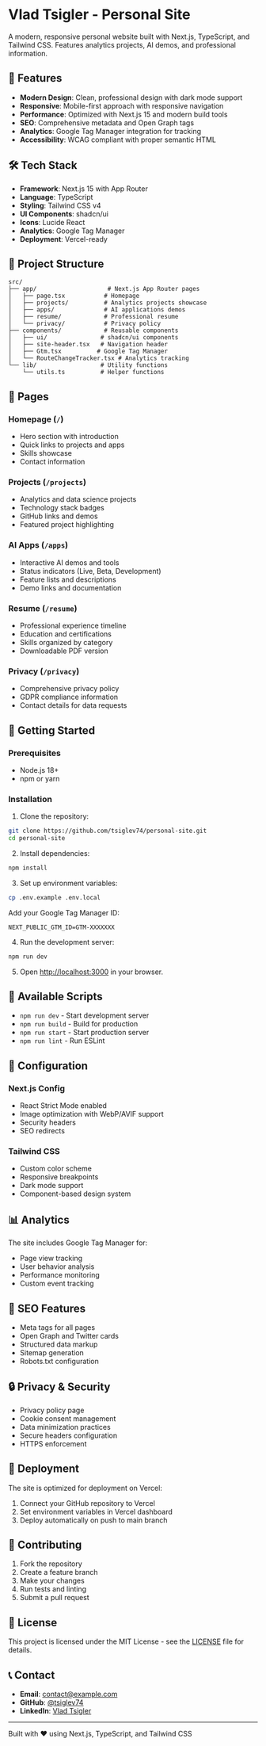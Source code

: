 # Vlad Tsigler - Personal Site

A modern, responsive personal website built with Next.js, TypeScript, and Tailwind CSS. Features analytics projects, AI demos, and professional information.

## 🚀 Features

- **Modern Design**: Clean, professional design with dark mode support
- **Responsive**: Mobile-first approach with responsive navigation
- **Performance**: Optimized with Next.js 15 and modern build tools
- **SEO**: Comprehensive metadata and Open Graph tags
- **Analytics**: Google Tag Manager integration for tracking
- **Accessibility**: WCAG compliant with proper semantic HTML

## 🛠️ Tech Stack

- **Framework**: Next.js 15 with App Router
- **Language**: TypeScript
- **Styling**: Tailwind CSS v4
- **UI Components**: shadcn/ui
- **Icons**: Lucide React
- **Analytics**: Google Tag Manager
- **Deployment**: Vercel-ready

## 📁 Project Structure

```
src/
├── app/                    # Next.js App Router pages
│   ├── page.tsx           # Homepage
│   ├── projects/          # Analytics projects showcase
│   ├── apps/              # AI applications demos
│   ├── resume/            # Professional resume
│   └── privacy/           # Privacy policy
├── components/            # Reusable components
│   ├── ui/               # shadcn/ui components
│   ├── site-header.tsx   # Navigation header
│   ├── Gtm.tsx          # Google Tag Manager
│   └── RouteChangeTracker.tsx # Analytics tracking
└── lib/                  # Utility functions
    └── utils.ts          # Helper functions
```

## 🎨 Pages

### Homepage (`/`)
- Hero section with introduction
- Quick links to projects and apps
- Skills showcase
- Contact information

### Projects (`/projects`)
- Analytics and data science projects
- Technology stack badges
- GitHub links and demos
- Featured project highlighting

### AI Apps (`/apps`)
- Interactive AI demos and tools
- Status indicators (Live, Beta, Development)
- Feature lists and descriptions
- Demo links and documentation

### Resume (`/resume`)
- Professional experience timeline
- Education and certifications
- Skills organized by category
- Downloadable PDF version

### Privacy (`/privacy`)
- Comprehensive privacy policy
- GDPR compliance information
- Contact details for data requests

## 🚀 Getting Started

### Prerequisites
- Node.js 18+ 
- npm or yarn

### Installation

1. Clone the repository:
```bash
git clone https://github.com/tsiglev74/personal-site.git
cd personal-site
```

2. Install dependencies:
```bash
npm install
```

3. Set up environment variables:
```bash
cp .env.example .env.local
```
Add your Google Tag Manager ID:
```
NEXT_PUBLIC_GTM_ID=GTM-XXXXXXX
```

4. Run the development server:
```bash
npm run dev
```

5. Open [http://localhost:3000](http://localhost:3000) in your browser.

## 📝 Available Scripts

- `npm run dev` - Start development server
- `npm run build` - Build for production
- `npm run start` - Start production server
- `npm run lint` - Run ESLint

## 🔧 Configuration

### Next.js Config
- React Strict Mode enabled
- Image optimization with WebP/AVIF support
- Security headers
- SEO redirects

### Tailwind CSS
- Custom color scheme
- Responsive breakpoints
- Dark mode support
- Component-based design system

## 📊 Analytics

The site includes Google Tag Manager for:
- Page view tracking
- User behavior analysis
- Performance monitoring
- Custom event tracking

## 🎯 SEO Features

- Meta tags for all pages
- Open Graph and Twitter cards
- Structured data markup
- Sitemap generation
- Robots.txt configuration

## 🔒 Privacy & Security

- Privacy policy page
- Cookie consent management
- Data minimization practices
- Secure headers configuration
- HTTPS enforcement

## 🚀 Deployment

The site is optimized for deployment on Vercel:

1. Connect your GitHub repository to Vercel
2. Set environment variables in Vercel dashboard
3. Deploy automatically on push to main branch

## 🤝 Contributing

1. Fork the repository
2. Create a feature branch
3. Make your changes
4. Run tests and linting
5. Submit a pull request

## 📄 License

This project is licensed under the MIT License - see the [LICENSE](LICENSE) file for details.

## 📞 Contact

- **Email**: contact@example.com
- **GitHub**: [@tsiglev74](https://github.com/tsiglev74)
- **LinkedIn**: [Vlad Tsigler](https://linkedin.com/in/yourprofile)

---

Built with ❤️ using Next.js, TypeScript, and Tailwind CSS
